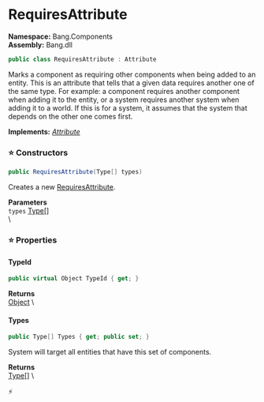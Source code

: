 # RequiresAttribute

**Namespace:** Bang.Components \
**Assembly:** Bang.dll

```csharp
public class RequiresAttribute : Attribute
```

Marks a component as requiring other components when being added to an entity.
            This is an attribute that tells that a given data requires another one of the same type.
            For example: a component requires another component when adding it to the entity,
            or a system requires another system when adding it to a world.
            If this is for a system, it assumes that the system that depends on the other one comes first.

**Implements:** _[Attribute](https://learn.microsoft.com/en-us/dotnet/api/System.Attribute?view=net-7.0)_

### ⭐ Constructors
```csharp
public RequiresAttribute(Type[] types)
```

Creates a new [RequiresAttribute](../../Bang/Components/RequiresAttribute.html).

**Parameters** \
`types` [Type[]](https://learn.microsoft.com/en-us/dotnet/api/System.Type?view=net-7.0) \
\

### ⭐ Properties
#### TypeId
```csharp
public virtual Object TypeId { get; }
```

**Returns** \
[Object](https://learn.microsoft.com/en-us/dotnet/api/System.Object?view=net-7.0) \
#### Types
```csharp
public Type[] Types { get; public set; }
```

System will target all entities that have this set of components.

**Returns** \
[Type[]](https://learn.microsoft.com/en-us/dotnet/api/System.Type?view=net-7.0) \


⚡